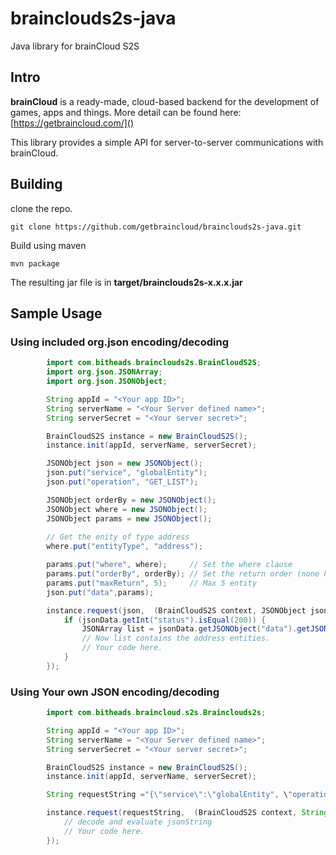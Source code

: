 # brainclouds2s-java

Java library for brainCloud S2S

## Intro

**brainCloud** is a ready-made, cloud-based backend for the development of games, apps and things.
More detail can be found here: [https://getbraincloud.com/]()

This library provides a simple API for server-to-server communications with brainCloud. 

## Building

clone the repo. 

``` 
git clone https://github.com/getbraincloud/brainclouds2s-java.git
```

Build using maven
```
mvn package
```
The resulting jar file is in **target/brainclouds2s-x.x.x.jar**

## Sample Usage

### Using included org.json encoding/decoding
``` java
        import com.bitheads.brainclouds2s.BrainCloudS2S;
        import org.json.JSONArray;
        import org.json.JSONObject;

        String appId = "<Your app ID>";
        String serverName = "<Your Server defined name>";
        String serverSecret = "<Your server secret>";

        BrainCloudS2S instance = new BrainCloudS2S();
        instance.init(appId, serverName, serverSecret);

        JSONObject json = new JSONObject();
        json.put("service", "globalEntity");
        json.put("operation", "GET_LIST");

        JSONObject orderBy = new JSONObject();
        JSONObject where = new JSONObject();
        JSONObject params = new JSONObject();
        
        // Get the enity of type address
        where.put("entityType", "address");

        params.put("where", where);     // Set the where clause
        params.put("orderBy", orderBy); // Set the return order (none here)
        params.put("maxReturn", 5);     // Max 5 entity
        json.put("data",params);

        instance.request(json,  (BrainCloudS2S context, JSONObject jsonData) -> {
            if (jsonData.getInt("status").isEqual(200)) {
                JSONArray list = jsonData.getJSONObject("data").getJSONArray("entityList");
                // Now list contains the address entities.
                // Your code here.
            }
        });
```

### Using Your own JSON encoding/decoding

``` java
        import com.bitheads.braincloud.s2s.Brainclouds2s;

        String appId = "<Your app ID>";
        String serverName = "<Your Server defined name>";
        String serverSecret = "<Your server secret>";

        BrainCloudS2S instance = new BrainCloudS2S();
        instance.init(appId, serverName, serverSecret);

        String requestString ="{\"service\":\"globalEntity", \"operation\":\"READ__LIST\",\"data\":{\"where\":{\"entityType\":\"address\"},\"orderBy\":{\"data.address\":1},\"maxReturn\":50}";

        instance.request(requestString,  (BrainCloudS2S context, String jsonString) -> {
            // decode and evaluate jsonString
            // Your code here.
        });
```